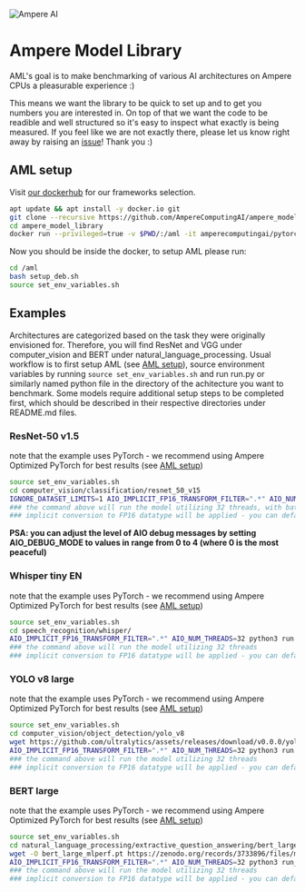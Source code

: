 ![Ampere AI](https://ampereaimodelzoo.s3.eu-central-1.amazonaws.com/ampere_logo_®_primary_stacked_rgb.png "Ampere AI")
# Ampere Model Library
AML's goal is to make benchmarking of various AI architectures on Ampere CPUs a pleasurable experience :)

This means we want the library to be quick to set up and to get you numbers you are interested in. On top of that we want the code to be readible and well structured so it's easy to inspect what exactly is being measured. If you feel like we are not exactly there, please let us know right away by raising an [issue](https://github.com/AmpereComputingAI/ampere_model_library/issues/new/choose)! Thank you :)
## AML setup

Visit [our dockerhub](https://hub.docker.com/u/amperecomputingai) for our frameworks selection.


```bash
apt update && apt install -y docker.io git
git clone --recursive https://github.com/AmpereComputingAI/ampere_model_library.git
cd ampere_model_library
docker run --privileged=true -v $PWD/:/aml -it amperecomputingai/pytorch:latest  # we also offer onnxruntime and tensorflow
```

Now you should be inside the docker, to setup AML please run:

```bash
cd /aml
bash setup_deb.sh
source set_env_variables.sh
```


## Examples

Architectures are categorized based on the task they were originally envisioned for. Therefore, you will find ResNet and VGG under computer_vision and BERT under natural_language_processing.
Usual workflow is to first setup AML (see [AML setup](#aml-setup)), source environment variables by running ```source set_env_variables.sh``` and run run.py or similarly named python file in the directory of the achitecture you want to benchmark. Some models require additional setup steps to be completed first, which should be described in their respective directories under README.md files.

### ResNet-50 v1.5
note that the example uses PyTorch - we recommend using Ampere Optimized PyTorch for best results (see [AML setup](#aml-setup))
```bash
source set_env_variables.sh
cd computer_vision/classification/resnet_50_v15
IGNORE_DATASET_LIMITS=1 AIO_IMPLICIT_FP16_TRANSFORM_FILTER=".*" AIO_NUM_THREADS=32 python3 run.py -m resnet50 -p fp32 -b 16 -f pytorch
### the command above will run the model utilizing 32 threads, with batch size of 16
### implicit conversion to FP16 datatype will be applied - you can default to fp32 precision by not setting the AIO_IMPLICIT_FP16_ variable
```

**PSA: you can adjust the level of AIO debug messages by setting AIO_DEBUG_MODE to values in range from 0 to 4 (where 0 is the most peaceful)**

### Whisper tiny EN
note that the example uses PyTorch - we recommend using Ampere Optimized PyTorch for best results (see [AML setup](#aml-setup))
```bash
source set_env_variables.sh
cd speech_recognition/whisper/
AIO_IMPLICIT_FP16_TRANSFORM_FILTER=".*" AIO_NUM_THREADS=32 python3 run.py -m tiny.en
### the command above will run the model utilizing 32 threads
### implicit conversion to FP16 datatype will be applied - you can default to fp32 precision by not setting the AIO_IMPLICIT_FP16_ variable
```

### YOLO v8 large
note that the example uses PyTorch - we recommend using Ampere Optimized PyTorch for best results (see [AML setup](#aml-setup))
```bash
source set_env_variables.sh
cd computer_vision/object_detection/yolo_v8
wget https://github.com/ultralytics/assets/releases/download/v0.0.0/yolov8l.pt
AIO_IMPLICIT_FP16_TRANSFORM_FILTER=".*" AIO_NUM_THREADS=32 python3 run.py -m yolov8l.pt -p fp32 -f pytorch
### the command above will run the model utilizing 32 threads
### implicit conversion to FP16 datatype will be applied - you can default to fp32 precision by not setting the AIO_IMPLICIT_FP16_ variable
```

### BERT large
note that the example uses PyTorch - we recommend using Ampere Optimized PyTorch for best results (see [AML setup](#aml-setup))
```bash
source set_env_variables.sh
cd natural_language_processing/extractive_question_answering/bert_large
wget -O bert_large_mlperf.pt https://zenodo.org/records/3733896/files/model.pytorch?download=1
AIO_IMPLICIT_FP16_TRANSFORM_FILTER=".*" AIO_NUM_THREADS=32 python3 run_mlperf.py -m bert_large_mlperf.pt -p fp32 -f pytorch
### the command above will run the model utilizing 32 threads
### implicit conversion to FP16 datatype will be applied - you can default to fp32 precision by not setting the AIO_IMPLICIT_FP16_ variable
```
